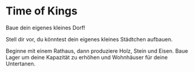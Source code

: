 # Time of Kings
Baue dein eigenes kleines Dorf!

Stell dir vor, du könntest dein eigenes kleines Städtchen aufbauen.

Beginne mit einem Rathaus, dann produziere Holz, Stein und Eisen.
Baue Lager um deine Kapazität zu erhöhen und Wohnhäuser für deine Untertanen.
